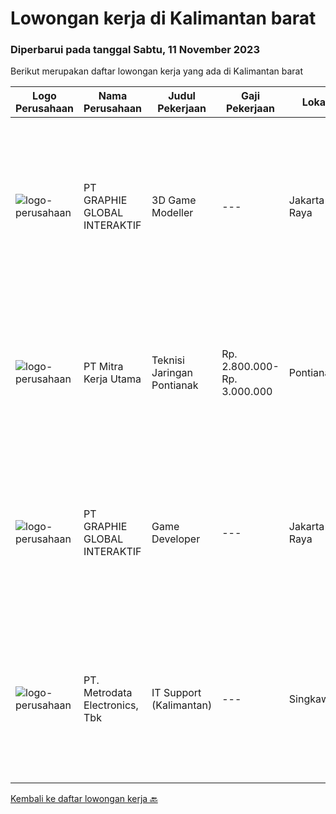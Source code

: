 
  # Lowongan kerja di Kalimantan barat

  ### Diperbarui pada tanggal Sabtu, 11 November 2023

  Berikut merupakan daftar lowongan kerja yang ada di Kalimantan barat

  |Logo Perusahaan | Nama Perusahaan | Judul Pekerjaan | Gaji Pekerjaan | Lokasi | Deskripsi | Tanggal diunggah | Pranala |
  | -------------- | --------------- | --------------- | --------- | --------- | -------------- | ------- | ----------- |
  |![logo-perusahaan](https://image-service-cdn.seek.com.au/f9a751ea24d68e4658d0eb7882e2db58a9b95cb0/ee4dce1061f3f616224767ad58cb2fc751b8d2dc)|PT GRAPHIE GLOBAL INTERAKTIF|3D Game Modeller|---|Jakarta Raya|Job Responsibilities: Creating 3D Model character for game Smoothing a 3D file Editing 3D File UV Unwrap texturing Humanoid Rigging Required Software...|Senin, 06 November 2023|https://www.jobstreet.co.id/id/job/3d-game-modeller-4519808?token=0~6740a673-d157-403b-a4dd-7f0c64cf8427&sectionRank=1&jobId=jobstreet-id-job-4519808|
|![logo-perusahaan](https://image-service-cdn.seek.com.au/69d81c490d2371642ca2c0cace747efd527541cf/ee4dce1061f3f616224767ad58cb2fc751b8d2dc)|PT Mitra Kerja Utama|Teknisi Jaringan Pontianak|Rp. 2.800.000-Rp. 3.000.000|Pontianak|PT. Mitra Kerja Utama merupakan perusahaan yang bergerak di bidang Recruitment Consultant, saat ini salah satu klien kami yang bergerak di bidang...|Kamis, 02 November 2023|https://www.jobstreet.co.id/id/job/teknisi-jaringan-pontianak-4517333?token=0~6740a673-d157-403b-a4dd-7f0c64cf8427&sectionRank=2&jobId=jobstreet-id-job-4517333|
|![logo-perusahaan](https://image-service-cdn.seek.com.au/f9a751ea24d68e4658d0eb7882e2db58a9b95cb0/ee4dce1061f3f616224767ad58cb2fc751b8d2dc)|PT GRAPHIE GLOBAL INTERAKTIF|Game Developer|---|Jakarta Raya|Deskripsi Pekerjaan : Usia maksimal 40 tahun Pendidikan terakhir minimal D3 Menyenangi dunia aplikasi komputer dan pembuatan game Mempunyai kemampuan...|Senin, 30 Oktober 2023|https://www.jobstreet.co.id/id/job/game-developer-4513833?token=0~6740a673-d157-403b-a4dd-7f0c64cf8427&sectionRank=3&jobId=jobstreet-id-job-4513833|
|![logo-perusahaan](https://image-service-cdn.seek.com.au/0d75518309b56a3cff39daa569b0ba02cc7a22f2/ee4dce1061f3f616224767ad58cb2fc751b8d2dc)|PT. Metrodata Electronics, Tbk|IT Support (Kalimantan)|---|Singkawang|Job Description : Improve SLA achievement of the services provided Manage, maintain and repair all problems related to technology experienced by...|Senin, 30 Oktober 2023|https://www.jobstreet.co.id/id/job/it-support-kalimantan-4512849?token=0~6740a673-d157-403b-a4dd-7f0c64cf8427&sectionRank=4&jobId=jobstreet-id-job-4512849|


  [Kembali ke daftar lowongan kerja 🔙](../README.md#daftar-lowongan-kerja)
  